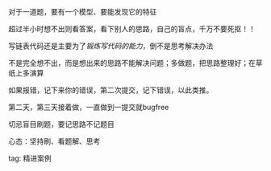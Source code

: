 对于一道题，要有一个模型、要能发现它的特征

超过半小时想不出则看答案，看下别人的思路，自己的盲点，千万不要死抠！！

写链表代码还是主要为了*锻炼写代码的能力*，倒不是思考解决办法

不是完全想不出，而是想出来的思路不能解决问题；多做题，把思路整理好；在草纸上多演算



如果报错，记下来你的错误，第二次提交，记下错误，以此类推。

第二天，第三天接着做，一直做到一提交就bugfree

切忌盲目刷题，要记思路不记题目

心态：坚持刷、看题解、思考

tag: 精进案例